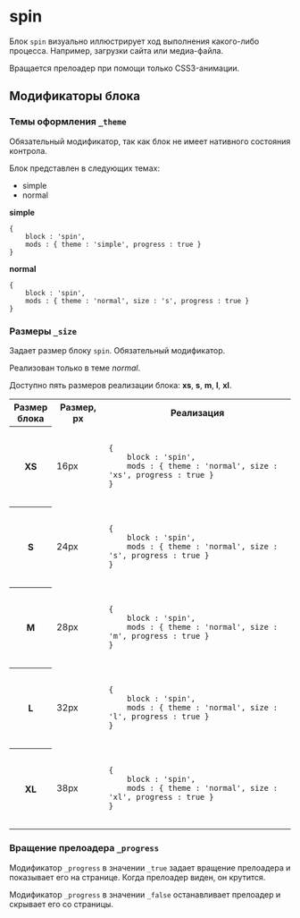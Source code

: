 # spin

Блок `spin` визуально иллюстрирует ход выполнения какого-либо процесса. Например, загрузки сайта или медиа-файла.

Вращается прелоадер при помощи только CSS3-анимации.

## Модификаторы блока

### Темы оформления `_theme`

Обязательный модификатор, так как блок не имеет нативного состояния контрола.

Блок представлен в следующих темах:

 * simple
 * normal

**simple**

```bemjson
{
    block : 'spin',
    mods : { theme : 'simple', progress : true }
}
```

**normal**

```bemjson
{
    block : 'spin',
    mods : { theme : 'normal', size : 's', progress : true }
}
```

### Размеры `_size`

Задает размер блоку `spin`. Обязательный модификатор.

Реализован только в теме *normal*.

Доступно пять размеров реализации блока: **xs**, **s**, **m**, **l**, **xl**.



<table>
    <tr>
        <th>Размер<br>блока</th>
        <th>Размер, px</th>
        <th>Реализация</th>
    </tr>
    <tr>
        <th>XS</th>
        <td>16px</td>
        <td>
            <pre><code>
{
    block : 'spin',
    mods : { theme : 'normal', size : 'xs', progress : true }
}
            </code></pre>
        </td>
    </tr>
    <tr>
        <th>S</th>
        <td>24px</td>
        <td>
            <pre><code>
{
    block : 'spin',
    mods : { theme : 'normal', size : 's', progress : true }
}
            </code></pre>
        </td>
    </tr>
    <tr>
        <th>M</th>
        <td>28px</td>
        <td>
            <pre><code>
{
    block : 'spin',
    mods : { theme : 'normal', size : 'm', progress : true }
}
            </code></pre>
        </td>
    </tr>
    <tr>
        <th>L</th>
        <td>32px</td>
        <td>
            <pre><code>
{
    block : 'spin',
    mods : { theme : 'normal', size : 'l', progress : true }
}
            </code></pre>
        </td>
    </tr>
    <tr>
        <th>XL</th>
        <td>38px</td>
        <td>
            <pre><code>
{
    block : 'spin',
    mods : { theme : 'normal', size : 'xl', progress : true }
}
            </code></pre>
        </td>
    </tr>
</table>

### Вращение прелоадера `_progress`

Модификатор `_progress` в значении `_true` задает вращение прелоадера и показывает его на странице. Когда прелоадер виден, он крутится.

Модификатор `_progress` в значении `_false` останавливает прелоадер и скрывает его со страницы.
